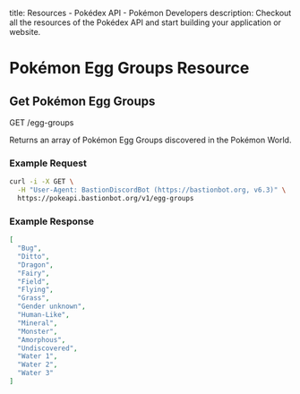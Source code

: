 title: Resources - Pokédex API - Pokémon Developers
description: Checkout all the resources of the Pokédex API and start building your application or website.

# Pokémon Egg Groups Resource

## Get Pokémon Egg Groups
<span class="resource"><span class="get">GET</span> /egg-groups</span>

Returns an array of Pokémon Egg Groups discovered in the Pokémon World.

### Example Request
```bash
curl -i -X GET \
  -H "User-Agent: BastionDiscordBot (https://bastionbot.org, v6.3)" \
  https://pokeapi.bastionbot.org/v1/egg-groups
```

### Example Response
```json
[
  "Bug",
  "Ditto",
  "Dragon",
  "Fairy",
  "Field",
  "Flying",
  "Grass",
  "Gender unknown",
  "Human-Like",
  "Mineral",
  "Monster",
  "Amorphous",
  "Undiscovered",
  "Water 1",
  "Water 2",
  "Water 3"
]
```
